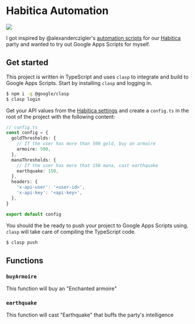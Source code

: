 # Habitica Automation

[![](https://github.com/believer/habitica/workflows/Release/badge.svg)](https://github.com/believer/habitica/actions?workflow=Release)

I got inspired by @alexanderczigler's [automation scripts](https://github.com/alexanderczigler/habitica) for our [Habitica](http://habitica.com/) party and wanted to try out Google Apps Scripts for myself.

## Get started

This project is written in TypeScript and uses `clasp` to integrate and build to Google Apps Scripts. Start by installing `clasp` and logging in.

```bash
$ npm i -g @google/clasp
$ clasp login
```

Get your API values from the [Habitica settings](https://habitica.com/user/settings/api) and create a `config.ts` in the root of the project with the following content:

```typescript
// config.ts
const config = {
  goldThresholds: {
    // If the user has more than 500 gold, buy an armoire
    armoire: 500,
  },
  manaThresholds: {
    // If the user has more that 150 mana, cast earthquake
    earthquake: 150,
  },
  headers: {
    'x-api-user': '<user-id>',
    'x-api-key': '<api-key>',
  },
}

export default config
```

You should the be ready to push your project to Google Apps Scripts using.
`clasp` will take care of compiling the TypeScript code.

```bash
$ clasp push
```

## Functions

### `buyArmoire`

This function will buy an "Enchanted armoire"

### `earthquake`

This function will cast "Earthquake" that buffs the party's intelligence
